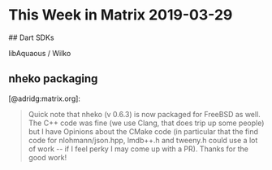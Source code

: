 # This Week in Matrix 2019-03-29

## Dart SDKs

libAquaous / Wilko

## nheko packaging

[@adridg:matrix.org]:

> Quick note that nheko (v 0.6.3) is now packaged for FreeBSD as well. The C++ code was fine (we use Clang, that does trip up some people) but I have Opinions about the CMake code (in particular that the find code for nlohmann/json.hpp, lmdb++.h and tweeny.h could use a lot of work -- if I feel perky I may come up with a PR). Thanks for the good work!